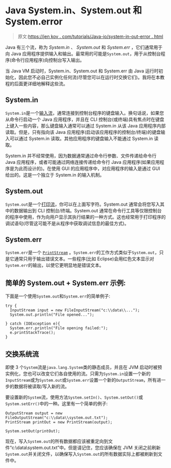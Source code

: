 # Java System.in、System.out 和 System.error

> 原文:[https://jen kov . com/tutorials/Java-io/system-in-out-error . html](https://jenkov.com/tutorials/java-io/system-in-out-error.html)

Java 有三个流，称为 *System.in* 、 *System.out* 和 *System.err* ，它们通常用于向 Java 应用程序提供输入和输出。最常用的可能是`System.out`，用于从控制台程序(命令行应用程序)向控制台写入输出。

当 Java VM 启动时，System.in、System.out 和 System.err 由 Java 运行时初始化，因此您不必自己实例化任何流(尽管您可以在运行时交换它们)。我将在本教程的后面更详细地解释这些流。

## System.in

`System.in`是一个[输入流](inputstream.html)，通常连接到控制台程序的键盘输入。换句话说，如果您从命令行启动一个 Java 应用程序，并且在 CLI 控制台(或终端)具有焦点时在键盘上键入一些内容，那么键盘输入通常可以通过 System.in 从该 Java 应用程序内部读取。但是，只有指向该 Java 应用程序(启动该应用程序的控制台/终端)的键盘输入可以通过 System.in 读取。其他应用程序的键盘输入不能通过 System.in 读取。

System.in 并不经常使用，因为数据通常通过命令行参数、文件传递给命令行 Java 应用程序，或者可能通过网络连接传递给命令行 Java 应用程序(如果应用程序是为此而设计的)。在使用 GUI 的应用程序中，对应用程序的输入是通过 GUI 给出的。这是一个独立于 System.in 的输入机制。

## System.out

`System.out`是一个[打印流](printstream.html)，你可以在上面写字符。System.out 通常会将您写入其中的数据输出到 CLI 控制台/终端。System.out 通常在命令行工具等仅限控制台的程序中使用，作为向用户显示其执行结果的一种方式。这也经常用于打印程序的调试语句(尽管这可能不是从程序中获取调试信息的最佳方式)。

## System.err

`System.err`是一个 [`PrintStream`](printstream.html) 。`System.err`的工作方式类似于`System.out`，只是它通常只用于输出错误文本。一些程序(比如 Eclipse)会用红色文本显示对`System.err`的输出，以使它更明显地是错误文本。

## 简单的 System.out + System.err 示例:

下面是一个使用`System.out`和`System.err`的简单例子:

```
try {
  InputStream input = new FileInputStream("c:\\data\\...");
  System.out.println("File opened...");

} catch (IOException e){
  System.err.println("File opening failed:");
  e.printStackTrace();
}

```

## 交换系统流

即使 3 个`System`流是`java.lang.System`类的静态成员，并且在 JVM 启动时被预实例化，您也可以改变它们各自使用的流。只需为`System.in`设置一个新的`InputStream`或为`System.out`或`System.err`设置一个新的`OutputStream`，所有进一步的数据将被读取/写入新的流。

要设置新的`System`流，使用方法`System.setIn()`、`System.setOut()`或`System.setErr()`中的一种。这里有一个简单的例子:

```
OutputStream output = new FileOutputStream("c:\\data\\system.out.txt");
PrintStream printOut = new PrintStream(output);

System.setOut(printOut);

```

现在，写入`System.out`的所有数据都应该被重定向到文件“c:\\data\\system.out.txt”中。但是请记住，您应该确保在 JVM 关闭之前刷新`System.out`并关闭文件，以确保写入`System.out`的所有数据实际上都被刷新到文件中。